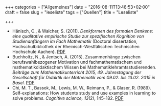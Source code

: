 +++
categories = ["Allgemeines"]
date = "2016-08-11T13:48:53+02:00"
draft = false
slug = "leseliste"
tags = ["Quellen"]
title = "Leseliste"

+++

* Hänisch, C., & Walcher, S. (2011). *Denkformen des formalen Denkens: eine qualitative empirische Studie zur spezifischen Kognition von Studienanfängern im Fach Mathematik* (Doctoral dissertation, Hochschulbibliothek der Rheinisch-Westfälischen Technischen Hochschule Aachen). [PDF](http://publications.rwth-aachen.de/record/62944/files/3995.pdf)
* Buchholtz, N., & Jentsch, A. (2015). Zusammenhänge zwischen berufswahlbezogener Motivation und fachmathematischem und mathematikdidaktischem Wissen bei Mathematiklehramtsstudierenden. *Beiträge zum Mathematikunterricht 2015, 49. Jahrestagung der Gesellschaft für Didaktik der Mathematik vom 09.02. bis 13.02. 2015 in Basel.* [PDF](https://eldorado.tu-dortmund.de/bitstream/2003/34559/1/BzMU15_Buchholtz_Motivation.pdf)
* Chi, M. T., Bassok, M., Lewis, M. W., Reimann, P., & Glaser, R. (1989). Self-explanations: How students study and use examples in learning to solve problems. *Cognitive science, 13*(2), 145-182. [PDF](http://onlinelibrary.wiley.com/doi/10.1207/s15516709cog1302_1/pdf)
